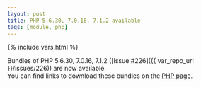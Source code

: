 ```yaml
---
layout: post
title: PHP 5.6.30, 7.0.16, 7.1.2 available
tags: [module, php]
---
```

{% include vars.html %}

Bundles of PHP 5.6.30, 7.0.16, 7.1.2 ([Issue #226]({{ var_repo_url }}/issues/226)) are now available.<br />
You can find links to download these bundles on the [PHP page](/bins/php).